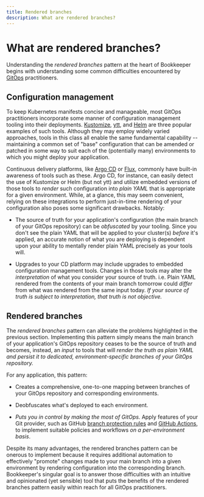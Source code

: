 ```yaml
---
title: Rendered branches
description: What are rendered branches?
---
```


# What are rendered branches?

Understanding the _rendered branches_ pattern at the heart of Bookkeeper begins
with understanding some common difficulties encountered by
[GitOps](https://opengitops.dev/) practitioners.

## Configuration management

To keep Kubernetes manifests concise and manageable, most GitOps practitioners
incorporate some manner of configuration management tooling into their
deployments. [Kustomize](https://kustomize.io/), [ytt](https://carvel.dev/ytt/),
and [Helm](https://helm.sh/) are three popular examples of such tools. Although
they may employ widely varied approaches, tools in this class all enable the
same fundamental capability -- maintaining a common set of "base" configuration
that can be amended or patched in some way to suit each of the (potentially
many) environments to which you might deploy your application.

Continuous delivery platforms, like [Argo CD](https://argoproj.github.io/cd/) or
[Flux](https://fluxcd.io/), commonly have built-in awareness of tools such as
these. Argo CD, for instance, can easily detect the use of Kustomize or Helm
(but not ytt) and utilize embedded versions of those tools to _render_ such
configuration into _plain YAML_ that is appropriate for a given environment.
While, at a glance, this may seem convenient, relying on these integrations to
perform just-in-time rendering of your configuration also poses some significant
drawbacks. Notably:

* The source of truth for your application's configuration (the main branch of
  your GitOps repository) can be _obfuscated_ by your tooling. Since you don't
  see the plain YAML that will be applied to your cluster(s) _before_ it's
  applied, an accurate notion of what you are deploying is dependent upon your
  ability to mentally render plain YAML precisely as your tools will.

* Upgrades to your CD platform may include upgrades to embedded configuration
  management tools. Changes in those tools may alter the _interpretation_ of
  what you consider your source of truth. i.e. Plain YAML rendered from the
  contents of your main branch tomorrow could _differ_ from what was rendered
  from the same input today. _If your source of truth is subject to
  interpretation, that truth is not objective._

## Rendered branches

The _rendered branches_ pattern can alleviate the problems highlighted in the
previous section. Implementing this pattern simply means the main branch of your
application's GitOps repository ceases to be the source of truth and becomes,
instead, an _input_ to tools that will _render the truth as plain YAML and
persist it to dedicated, environment-specific branches of your GitOps
repository._

For any application, this pattern:

* Creates a comprehensive, one-to-one mapping between branches of your GitOps
  repository and corresponding environments.

* Deobfuscates what's deployed to each environment.

* _Puts you in control by making the most of GitOps._ Apply features of your
  Git provider, such as GitHub
  [branch protection rules](https://docs.github.com/en/repositories/configuring-branches-and-merges-in-your-repository/defining-the-mergeability-of-pull-requests/managing-a-branch-protection-rule)
  and [GitHub Actions](https://github.com/features/actions), to implement
  suitable policies and workflows _on a per-environment basis_.

Despite its many advantages, the rendered branches pattern can be onerous
to implement because it requires additional automation to effectively "promote"
changes made to your main branch into a given environment by rendering
configuration into the corresponding branch. Bookkeeper's singular goal is to
answer those difficulties with an intuitive and opinionated (yet sensible) tool
that puts the benefits of the rendered branches pattern easily within reach
for all GitOps practitioners.
